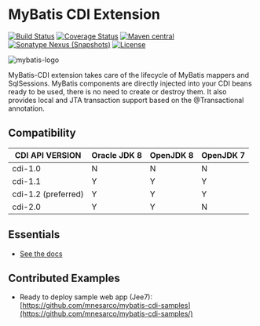 MyBatis CDI Extension
=====================

[![Build Status](https://travis-ci.org/mybatis/cdi.svg?branch=master)](https://travis-ci.org/mybatis/cdi)
[![Coverage Status](https://coveralls.io/repos/mybatis/cdi/badge.svg?branch=master&service=github)](https://coveralls.io/github/mybatis/cdi?branch=master)
[![Maven central](https://maven-badges.herokuapp.com/maven-central/org.mybatis/mybatis-cdi/badge.svg)](https://maven-badges.herokuapp.com/maven-central/org.mybatis/mybatis-cdi)
[![Sonatype Nexus (Snapshots)](https://img.shields.io/nexus/s/https/oss.sonatype.org/org.mybatis/mybatis-cdi.svg)](https://oss.sonatype.org/content/repositories/snapshots/org/mybatis/mybatis-cdi)
[![License](http://img.shields.io/:license-apache-brightgreen.svg)](http://www.apache.org/licenses/LICENSE-2.0.html)

![mybatis-logo](http://mybatis.github.io/images/mybatis-logo.png)

MyBatis-CDI extension takes care of the lifecycle of MyBatis mappers and SqlSessions. MyBatis components are directly injected into your
CDI beans ready to be used, there is no need to create or destroy them. It also provides local and JTA transaction support based on the
@Transactional annotation.

Compatibility
-------------

| CDI API VERSION     | Oracle JDK 8 | OpenJDK 8 | OpenJDK 7 |
| ------------------- | ------------ | --------- | --------- |
| cdi-1.0             | N            | N         | N         |
| cdi-1.1             | Y            | Y         | Y         |
| cdi-1.2 (preferred) | Y            | Y         | Y         |
| cdi-2.0             | Y            | Y         | N         |


Essentials
----------

* [See the docs](http://mybatis.github.io/cdi/)

Contributed Examples
--------------------

* Ready to deploy sample web app (Jee7): [https://github.com/mnesarco/mybatis-cdi-samples](https://github.com/mnesarco/mybatis-cdi-samples/)

